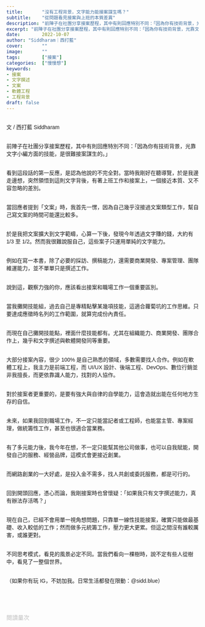 ```yaml
---
title:       "沒有工程背景，文字能力能接案謀生嗎？"
subtitle:    "從問題看見接案與上班的本質差異"
description: "前陣子在社團分享接案歷程，其中有則回應特別不同：「因為你有技術背景，光靠文字小編方面的技能，是很難接案謀生的。」..."
excerpt: "前陣子在社團分享接案歷程，其中有則回應特別不同：「因為你有技術背景，光靠文字小編方面的技能，是很難接案謀生的。」..."
date:        2022-10-07
author: "Siddharam｜西打藍"
cover:       ""
image:       ""
tags:        ["接案"]
categories:  ["慢慢想"]
keywords:
- 接案
- 文字撰述
- 文案
- 軟體工程
- 工程背景
draft: false
---
```


<article style="font-family: 'Noto Sans TC', '微軟正黑體', sans-serif; font-weight: 300;">

<br>文 / 西打藍 Siddharam<br><br>

前陣子在社團分享接案歷程，其中有則回應特別不同：「因為你有技術背景，光靠文字小編方面的技能，是很難接案謀生的。」<br><br>

看到這段話的第一反應，是認為他說的不完全對。當時我剛好在聽導覽，於是我邊走邊想，突然領悟到這則文字背後，有著上班工作和接案上，一個接近本質、又不容忽略的差別。<br><br>

當回應者提到「文案」時，我首先一愣，因為自己幾乎沒接過文案類型工作，幫自己寫文案的時間可能還比較多。<br><br>

於是我把文案擴大到文字範疇，心算一下後，發現今年透過文字賺的錢，大約有 1/3 至 1/2。然而我很難說服自己，這些案子只運用單純的文字能力。<br><br>

例如在寫一本書，除了必要的採訪、撰稿能力，還需要商業開發、專案管理、團隊維運能力，並不單單只是撰述工作。<br><br>

說到這，觀察力強的你，應該看出接案和職場工作一個重要區別。<br><br>

當我攤開技能組，過去自己是專精點擊某幾項技能，這適合蘿蔔坑的工作思維。只要達成應徵時名列的工作範圍，就算完成份內責任。<br><br>

而現在自己攤開技能點，裡面什麼技能都有。尤其在組織能力、商業開發、團隊合作上，幾乎和文字撰述與軟體開發同等重要。<br><br>

大部分接案內容，很少 100% 是自己熟悉的領域，多數需要找人合作。例如在軟體工程上，我主力是前端工程，而 UI/UX 設計、後端工程、DevOps、數位行銷並非我擅長，而更依靠識人能力，找對的人協作。<br><br>

對於接案者更重要的，是要有強大與自律的自學能力，這會造就出能在任何地方生存的自信。<br><br>

未來，如果我回到職場工作，不一定只能當記者或工程師，也能當主管、專案經理，做統籌性工作，甚至也很適合當業務。<br><br>

有了多元能力後，我今年在想，不一定只能幫其他公司做事，也可以自我賦能，開發自己的服務、經營品牌，這模式會更接近創業。<br><br>

而網路創業的一大好處，是投入金不需多，找人共創或委託服務，都是可行的。<br><br>

回到開頭回應，憑心而論，我剛接案時也曾懷疑：「如果我只有文字撰述能力，真有辦法存活嗎？」<br><br>

現在自己，已經不會用單一視角想問題，只靠單一線性技能接案，確實只能做最基礎、收入較低的工作；然而做多元統籌工作，壓力更大更累。但這之間沒有誰較厲害，或誰更對。<br><br>

不同思考模式，看見的風景必定不同。當我們看向一棵樹時，說不定有些人從樹中，看見了一整個世界。<br><br>

（如果你有玩 IG，不妨加我。日常生活都發在限動：@sidd.blue）


<br><br><br>

</article>

<div style="color: #bfbfbf; font-size: 15px;" id="busuanzi_container_page_pv">
  閱讀量<span id="busuanzi_value_page_pv"></span>次
</div>

<script src="../../js/post.js"></script>




